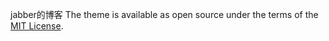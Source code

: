 jabber的博客
The theme is available as open source under the terms of the [MIT License](https://opensource.org/licenses/MIT).

